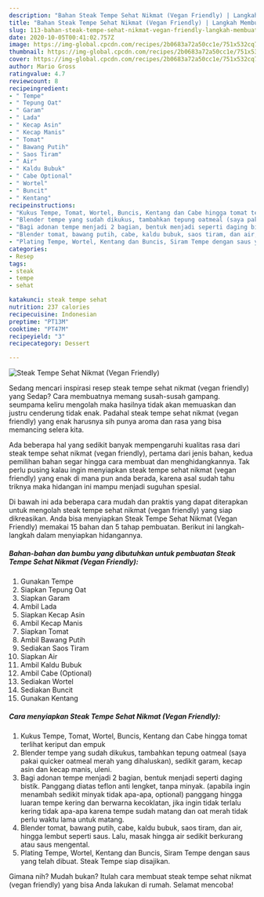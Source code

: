 ```yaml
---
description: "Bahan Steak Tempe Sehat Nikmat (Vegan Friendly) | Langkah Membuat Steak Tempe Sehat Nikmat (Vegan Friendly) Yang Bikin Ngiler"
title: "Bahan Steak Tempe Sehat Nikmat (Vegan Friendly) | Langkah Membuat Steak Tempe Sehat Nikmat (Vegan Friendly) Yang Bikin Ngiler"
slug: 113-bahan-steak-tempe-sehat-nikmat-vegan-friendly-langkah-membuat-steak-tempe-sehat-nikmat-vegan-friendly-yang-bikin-ngiler
date: 2020-10-05T00:41:02.757Z
image: https://img-global.cpcdn.com/recipes/2b0683a72a50cc1e/751x532cq70/steak-tempe-sehat-nikmat-vegan-friendly-foto-resep-utama.jpg
thumbnail: https://img-global.cpcdn.com/recipes/2b0683a72a50cc1e/751x532cq70/steak-tempe-sehat-nikmat-vegan-friendly-foto-resep-utama.jpg
cover: https://img-global.cpcdn.com/recipes/2b0683a72a50cc1e/751x532cq70/steak-tempe-sehat-nikmat-vegan-friendly-foto-resep-utama.jpg
author: Mario Gross
ratingvalue: 4.7
reviewcount: 8
recipeingredient:
- " Tempe"
- " Tepung Oat"
- " Garam"
- " Lada"
- " Kecap Asin"
- " Kecap Manis"
- " Tomat"
- " Bawang Putih"
- " Saos Tiram"
- " Air"
- " Kaldu Bubuk"
- " Cabe Optional"
- " Wortel"
- " Buncit"
- " Kentang"
recipeinstructions:
- "Kukus Tempe, Tomat, Wortel, Buncis, Kentang dan Cabe hingga tomat terlihat keriput dan empuk"
- "Blender tempe yang sudah dikukus, tambahkan tepung oatmeal (saya pakai quicker oatmeal merah yang dihaluskan), sedikit garam, kecap asin dan kecap manis, uleni."
- "Bagi adonan tempe menjadi 2 bagian, bentuk menjadi seperti daging bistik. Panggang diatas teflon anti lengket, tanpa minyak. (apabila ingin menambah sedikit minyak tidak apa-apa, optional) panggang hingga luaran tempe kering dan berwarna kecoklatan, jika ingin tidak terlalu kering tidak apa-apa karena tempe sudah matang dan oat merah tidak perlu waktu lama untuk matang."
- "Blender tomat, bawang putih, cabe, kaldu bubuk, saos tiram, dan air, hingga lembut seperti saus. Lalu, masak hingga air sedikit berkurang atau saus mengental."
- "Plating Tempe, Wortel, Kentang dan Buncis, Siram Tempe dengan saus yang telah dibuat. Steak Tempe siap disajikan."
categories:
- Resep
tags:
- steak
- tempe
- sehat

katakunci: steak tempe sehat 
nutrition: 237 calories
recipecuisine: Indonesian
preptime: "PT13M"
cooktime: "PT47M"
recipeyield: "3"
recipecategory: Dessert

---
```



![Steak Tempe Sehat Nikmat (Vegan Friendly)](https://img-global.cpcdn.com/recipes/2b0683a72a50cc1e/751x532cq70/steak-tempe-sehat-nikmat-vegan-friendly-foto-resep-utama.jpg)

Sedang mencari inspirasi resep steak tempe sehat nikmat (vegan friendly) yang Sedap? Cara membuatnya memang susah-susah gampang. seumpama keliru mengolah maka hasilnya tidak akan memuaskan dan justru cenderung tidak enak. Padahal steak tempe sehat nikmat (vegan friendly) yang enak harusnya sih punya aroma dan rasa yang bisa memancing selera kita.



Ada beberapa hal yang sedikit banyak mempengaruhi kualitas rasa dari steak tempe sehat nikmat (vegan friendly), pertama dari jenis bahan, kedua pemilihan bahan segar hingga cara membuat dan menghidangkannya. Tak perlu pusing kalau ingin menyiapkan steak tempe sehat nikmat (vegan friendly) yang enak di mana pun anda berada, karena asal sudah tahu triknya maka hidangan ini mampu menjadi suguhan spesial.


Di bawah ini ada beberapa cara mudah dan praktis yang dapat diterapkan untuk mengolah steak tempe sehat nikmat (vegan friendly) yang siap dikreasikan. Anda bisa menyiapkan Steak Tempe Sehat Nikmat (Vegan Friendly) memakai 15 bahan dan 5 tahap pembuatan. Berikut ini langkah-langkah dalam menyiapkan hidangannya.

<!--inarticleads1-->

##### Bahan-bahan dan bumbu yang dibutuhkan untuk pembuatan Steak Tempe Sehat Nikmat (Vegan Friendly):

1. Gunakan  Tempe
1. Siapkan  Tepung Oat
1. Siapkan  Garam
1. Ambil  Lada
1. Siapkan  Kecap Asin
1. Ambil  Kecap Manis
1. Siapkan  Tomat
1. Ambil  Bawang Putih
1. Sediakan  Saos Tiram
1. Siapkan  Air
1. Ambil  Kaldu Bubuk
1. Ambil  Cabe (Optional)
1. Sediakan  Wortel
1. Sediakan  Buncit
1. Gunakan  Kentang




<!--inarticleads2-->

##### Cara menyiapkan Steak Tempe Sehat Nikmat (Vegan Friendly):

1. Kukus Tempe, Tomat, Wortel, Buncis, Kentang dan Cabe hingga tomat terlihat keriput dan empuk
1. Blender tempe yang sudah dikukus, tambahkan tepung oatmeal (saya pakai quicker oatmeal merah yang dihaluskan), sedikit garam, kecap asin dan kecap manis, uleni.
1. Bagi adonan tempe menjadi 2 bagian, bentuk menjadi seperti daging bistik. Panggang diatas teflon anti lengket, tanpa minyak. (apabila ingin menambah sedikit minyak tidak apa-apa, optional) panggang hingga luaran tempe kering dan berwarna kecoklatan, jika ingin tidak terlalu kering tidak apa-apa karena tempe sudah matang dan oat merah tidak perlu waktu lama untuk matang.
1. Blender tomat, bawang putih, cabe, kaldu bubuk, saos tiram, dan air, hingga lembut seperti saus. Lalu, masak hingga air sedikit berkurang atau saus mengental.
1. Plating Tempe, Wortel, Kentang dan Buncis, Siram Tempe dengan saus yang telah dibuat. Steak Tempe siap disajikan.




Gimana nih? Mudah bukan? Itulah cara membuat steak tempe sehat nikmat (vegan friendly) yang bisa Anda lakukan di rumah. Selamat mencoba!
